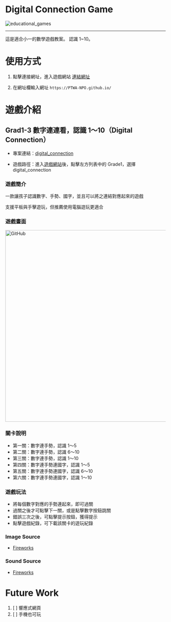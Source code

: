 # Digital Connection Game

![educational_games](https://img.shields.io/github/v/tag/PTWA-NPO/PTWA-NPO.github.io)

---
這是適合小一的數學遊戲教案。
認識 1~10。

# 使用方式

[//]: # (TODO demo gif)

1. 點擊連接網址，進入遊戲網站
    [連結網址](https://PTWA-NPO.github.io/)

2. 在網址欄輸入網址
    `https://PTWA-NPO.github.io/`

[//]: # (TODO demo gif)


# 遊戲介紹

## Grad1-3 數字連連看，認識 1～10（Digital Connection）


- 專案連結：[digital_connection](https://github.com/PTWA-NPO/PTWA-NPO.github.io/tree/develop/digital_connection)

- 遊戲路徑：進入[遊戲網站](https://PTWA-NPO.github.io/)後，點擊左方列表中的 Grade1，選擇 digital_connection

### 遊戲簡介

一款讓孩子認識數字、手勢、國字，並且可以將之連結對應起來的遊戲

支援平板與手擊遊玩，但推薦使用電腦遊玩更適合

### 遊戲畫面
<img src="https://raw.githubusercontent.com/PTWA-NPO/PTWA-NPO.github.io/main/digital_connection/asset/image/digital_connection.gif" alt="GitHub" title="Digital Connection View" width="800" height="600"/>

### 關卡說明
- 第一關：數字連手勢，認識 1～5
- 第二關：數字連手勢，認識 6～10
- 第三關：數字連手勢，認識 1～10
- 第四關：數字連手勢連國字，認識 1～5
- 第五關：數字連手勢連國字，認識 6～10
- 第六關：數字連手勢連國字，認識 1～10
  
### 遊戲玩法
- 將每個數字對應的手勢連起來，即可過關
- 過關之後才可點擊下一關，或是點擊數字按鈕跳關
- 錯誤三次之後，可點擊提示按鈕，獲得提示
- 點擊遊戲紀錄，可下載該關卡的遊玩紀錄
 
### Image Source
- [Fireworks](https://opengameart.org/content/fireworks)

### Sound Source
- [Fireworks](https://opengameart.org/content/fireworks-with-applause-happy-people)

# Future Work

1. [ ] 響應式網頁
2. [ ] 手機也可玩